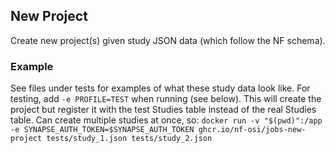 ## New Project

Create new project(s) given study JSON data (which follow the NF schema). 

### Example

See files under tests for examples of what these study data look like.
For testing, add `-e PROFILE=TEST` when running (see below). This will create the project but register it with the test Studies table instead of the real Studies table. 
Can create multiple studies at once, so: 
`docker run -v "$(pwd)":/app -e SYNAPSE_AUTH_TOKEN=$SYNAPSE_AUTH_TOKEN ghcr.io/nf-osi/jobs-new-project tests/study_1.json tests/study_2.json`



